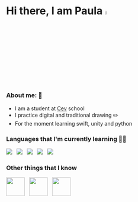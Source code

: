 # Hi there, I am Paula <img src="https://media.giphy.com/media/hvRJCLFzcasrR4ia7z/giphy.gif" width="5%"></a>

### About me:  🌾
- I am a student at [Cev](https://www.cev.com/tecnico-superior-en-desarrollo-de-aplicaciones-multiplataforma/) school
- I practice digital and traditional drawing ✏️
- For the moment learning swift, unity and python

### Languages that ​​I'm currently learning 👩‍💻
<p>
   <img src="https://img.shields.io/badge/html5%20-%23e34f26.svg?&style=for-the-badge&logo=html5&logoColor=white" />&nbsp;&nbsp;    
  <img src="https://img.shields.io/badge/CSS3-1572B6?&style=for-the-badge&logo=css3&logoColor=white" />&nbsp;&nbsp;
  <img src="https://img.shields.io/badge/JavaScript-F7DF1E?style=for-the-badge&logo=javascript&logoColor=black" />&nbsp;&nbsp;
  <img src="https://img.shields.io/badge/python-3670A0?style=for-the-badge&logo=python&logoColor=ffdd54" />&nbsp;&nbsp;
  <img src="https://img.shields.io/badge/java-%23ED8B00.svg?style=for-the-badge&logo=openjdk&logoColor=white" />&nbsp;&nbsp;
</p>

### Other things that I know
<p>
  <img src="https://simpleicons.org/icons/adobephotoshop.svg?style=for-the-badge&logo=figma&logoColor=white&width="50" height="50"" />&nbsp;&nbsp;
  <img src="https://simpleicons.org/icons/adobeillustrator.svg?style=for-the-badge&logo=figma&logoColor=white&width="50" height="50"" />&nbsp;&nbsp;
  <img src="https://simpleicons.org/icons/unity.svg?style=for-the-badge&logo=figma&logoColor=white&width="50" height="50"" />&nbsp;&nbsp;
</p>

